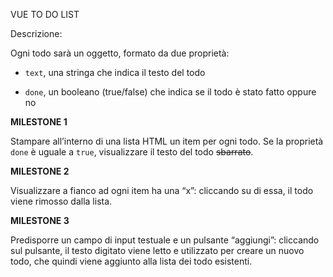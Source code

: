 VUE TO DO LIST

Descrizione:

Ogni todo sarà un oggetto, formato da due proprietà:
- `text`, una stringa che indica il testo del todo

- `done`, un booleano (true/false) che indica se il todo è stato fatto oppure no



**MILESTONE 1**

Stampare all’interno di una lista HTML un item per ogni todo.
Se la proprietà `done` è uguale a `true`, visualizzare il testo del todo ~~sbarrato~~.



**MILESTONE 2**

Visualizzare a fianco ad ogni item ha una “x”: cliccando su di essa, il todo viene rimosso dalla lista.



**MILESTONE 3**

Predisporre un campo di input testuale e un pulsante “aggiungi”: cliccando sul pulsante, il testo digitato viene letto e utilizzato per creare un nuovo todo, che quindi viene aggiunto alla lista dei todo esistenti.